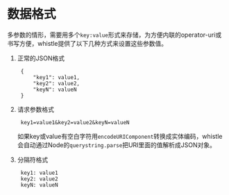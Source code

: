 # 数据格式
多参数的情形，需要用多个`key:value`形式来存储，为方便内联的operator-uri或书写方便，whistle提供了以下几种方式来设置这些参数值。

1. 正常的JSON格式

		{
			"key1": value1,
			"key2": value2,
			"keyN": valueN
		}

2. 请求参数格式

		key1=value1&key2=value2&keyN=valueN
			
	如果key或value有空白字符用`encodeURIComponent`转换成实体编码，whistle会自动通过Node的`querystring.parse`把URI里面的值解析成JSON对象。
	
3. 分隔符格式

		key1: value1
		key2: value2
		keyN: valueN
		
